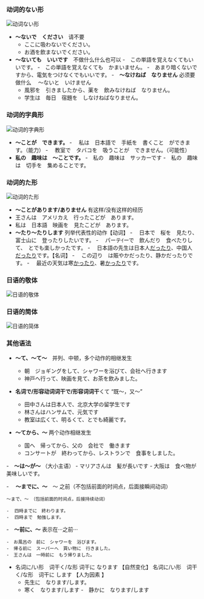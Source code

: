 ### 动词的ない形

![动词ない形](/Users/ningpeirong/Documents/みんなの日本語/动词ない形.png)

- **～ないで　ください**　请不要
  - ここに吸わないでください。
  - お酒を飲まないでください。
- **～ないても　いいです**　不做什么什么也可以
	-　この単語を覚えなくてもいいです。
	-　この単語を覚えなくても　かまいません。
	-　あまり暗くないですから、電気をつけなくでもいいです。
-　**〜なけねば　なりません** 必须要做什么
 　〜ないと　いけません
	- 風邪を　引きましたから、薬を　飲みなけねば　なりません。
	- 学生は　毎日　宿題を　しなけねばなりません。 

### 动词的字典形

![动词的字典形](/Users/ningpeirong/Documents/みんなの日本語/动词的字典形.png)

- **〜ことが　できます。**
	-　 私は　日本語で　手紙を　書くこと　ができます。（能力）
	-　 教室で　タバコを　吸うことが　できません。（可能性）
- **私の　趣味は　〜ことです。** 
  -　私の　趣味は　サッカーです
  -　私の　趣味は　切手を　集めることです。

### 动词的た形
![动词的た形](/Users/ningpeirong/Documents/みんなの日本語/动词的た形.png)



-  **〜ことがあります/ありません**  有这样/没有这样的经历
  - 王さんは　アメリカえ　行ったこどが　あります。
  - 私は　日本語　映画を　見たこどが　あります。
-  **〜たり〜たりします**  列举代表性的动作【动词】
   -　	日本で　桜を　見たり、富士山に　登ったりしたいです。
   -　	パーテｲーで　飲んだり　食べたりして、　とでも楽しかったです。
   -　	日本語の先生は日本人<u>だったり</u>、中国人<u>だったり</u>です。【名词】
   -　	この辺り　は賑やかだったり、静かだったりです。
   -　	最近の天気は寒<u>かったり</u>、暑<u>かったり</u>です。

### 日语的敬体
![日语的敬体](/Users/ningpeirong/Documents/みんなの日本語/日语的敬体.png)

### 日语的简体
![日语的简体](/Users/ningpeirong/Documents/みんなの日本語/日语的简体.png)

### 其他语法

- **〜て、〜て〜**　并列、中顿，多个动作的相继发生
  -  朝　ジョギングをして、シャワーを浴びて、会社へ行きます
  - 神戸へ行って、映画を見て、お茶を飲みました。
  
- **名词で/形容动词词干で/形容词词干**くて  “既～，又～”
  
  - 田中さんは日本人で、北京大学の留学生です
  - 林さんはハンサムで、元気です
  - 教室は広くて、明るくて、とでも綺麗です。
  
- **〜てから、〜**  两个动作相继发生
  - 国へ　帰ってから、父の　会社で　働きます
  - コンサートが　終わってから、レストランで　食事をしました。
  
-　**〜は〜が〜** （大小主语） 
	- マリアさんは　髪が長いです
	- 大阪は　食べ物が　美味しいです。　
	
-　 **〜までに、〜**　〜 之前（不包括前面的时间点，后面接瞬间动词）
	
	〜まで、〜　（包括前面的时间点，后接持续动词）
	
	-  四時までに　終わります。
	-  四時まで　勉強します。
	
-　**〜前に、〜** 表示在···之前···
	
	-　お風呂の　前に　シャワーを　浴びます。
	-　帰る前に　スーパーへ　買い物に　行きました。
	-　王さんは　一時前に　もう帰りました。
	
- 名词に/い形　词干く/な形  词干に なります 【自然变化】
	名词に/い形　词干く/な形　词干に します  【人为因素 】
	- 先生に　なります/します。
	- 寒く　なります/します
	-　静かに　なります/します


